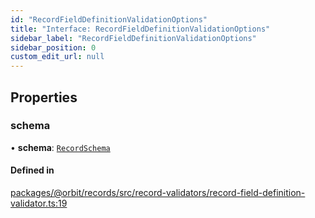 ```yaml
---
id: "RecordFieldDefinitionValidationOptions"
title: "Interface: RecordFieldDefinitionValidationOptions"
sidebar_label: "RecordFieldDefinitionValidationOptions"
sidebar_position: 0
custom_edit_url: null
---
```


## Properties

### schema

• **schema**: [`RecordSchema`](../classes/RecordSchema.md)

#### Defined in

[packages/@orbit/records/src/record-validators/record-field-definition-validator.ts:19](https://github.com/orbitjs/orbit/blob/6e0cbd41/packages/@orbit/records/src/record-validators/record-field-definition-validator.ts#L19)

